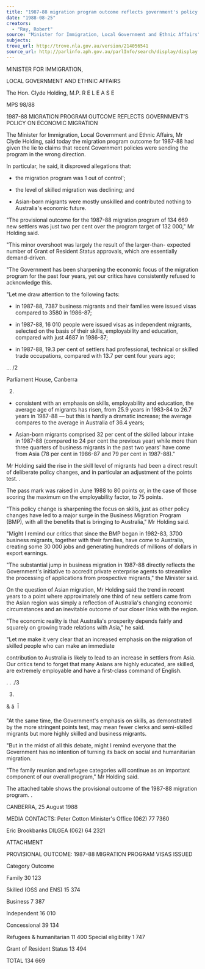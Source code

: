 ```yaml
---
title: "1987-88 migration program outcome reflects government's policy on economic migration"
date: "1988-08-25"
creators:
  - "Ray, Robert"
source: "Minister for Immigration, Local Government and Ethnic Affairs"
subjects:
trove_url: http://trove.nla.gov.au/version/214056541
source_url: http://parlinfo.aph.gov.au/parlInfo/search/display/display.w3p;query=Id%3A%22media/pressrel/HPR08017550%22
---
```


 MINISTER FOR IMMIGRATION, 

 LOCAL GOVERNMENT AND ETHNIC AFFAIRS

 The Hon. Clyde Holding, M.P.  R E L E A  S E

 MPS 98/88

 1987-88 MIGRATION PROGRAM OUTCOME REFLECTS GOVERNMENT'S POLICY ON  ECONOMIC MIGRATION

 The Minister for Immigration, Local Government and Ethnic  Affairs,  Mr Clyde Holding, said today the migration program  outcome for 1987-88 had given the lie to claims that recent  Government policies were sending the program in the wrong  direction.

 In particular, he said, it disproved allegations that:

 - the migration program was 1  out of control';

 - the level of skilled migration was declining; and

 - Asian-born migrants were mostly unskilled and contributed  nothing to Australia's economic future.

 "The provisional outcome for the 1987-88 migration program of  134 669 new settlers was just two per cent over the program  target of 132 000," Mr Holding said.

 "This minor overshoot was largely the result of the larger-than-  expected number of Grant of Resident Status approvals,  which are  essentially demand-driven.

 "The Government has been sharpening the economic focus of the  migration program for the past four years,  yet our critics have  consistently refused to acknowledge this.

 "Let me draw attention to the following facts:

 - in 1987-88, 7387 business migrants and their families were  issued visas compared to 3580 in 1986-87;

 - in 1987-88, 16 010 people were issued visas as independent migrants, selected on the basis of their skills, employability  and education, compared with just 4687 in 1986-87;

 - in 1987-88, 19.3 per cent of settlers had professional,  technical or skilled trade occupations, compared with 13.7 per  cent four years ago;

 ... /2

 Parliament House, Canberra

 2.

 - consistent with an emphasis on skills, employability and  education, the average age of migrants has risen, from 25.9  years in 1983-84 to 26.7 years in 1987-88 —  but this is hardly  a dramatic increase; the average compares to the average in  Australia of 36.4 years;

 - Asian-born migrants comprised 32 per cent of the skilled labour  intake in 1987-88 (compared to 24 per cent the previous year)   while more than three quarters of business migrants in the past  two years' have come from Asia (78 per cent in 1986-87 and 79  per cent in 1987-88)."

 Mr Holding said the rise in the skill level of migrants had been  a direct result of deliberate policy changes,  and in particular  an adjustment of the points test. .

 The pass mark was raised in June 1988 to 80 points or, in the  case of those scoring the maximum on the employability factor, to  75 points.

 "This policy change is sharpening the focus on skills, just as  other policy changes have led to a major surge in the Business  Migration Program (BMP), with all the benefits that is bringing  to Australia," Mr Holding said.

 "Might I remind our critics that since the BMP began in 1982-83,  3700 business migrants,  together with their families, have come  to Australia, creating some 30 000 jobs and generating hundreds  of millions of dollars in export earnings.

 "The substantial jump in business migration in 1987-88 directly  reflects the Government's initiative to accredit private  enterprise agents to streamline the processing of applications  from prospective migrants," the Minister said.

 On the question of Asian migration, Mr Holding said the trend in  recent years to a point where approximately one third of new  settlers came from the Asian region was simply a reflection of  Australia's changing economic circumstances and an inevitable  outcome of our closer links with the region.

 "The economic reality is that Australia's prosperity depends  fairly and squarely on growing trade relations with Asia," he  said.

 "Let me make it very clear that an increased emphasis on the  migration of skilled people who can make an immediate 

 contribution to Australia is likely to lead to an increase in  settlers from Asia. Our critics tend to forget that many Asians  are highly educated, are skilled, are extremely employable and  have a first-class command of English.

 . . ./3

 3.

 & â  Î

 "At the same time,  the Government's emphasis on skills,  as  demonstrated by the more stringent points test,  may mean fewer  clerks and semi-skilled migrants but more highly skilled and  business migrants.

 "But in the midst of all this debate, might I remind everyone  that the Government has no intention of turning its back on  social and humanitarian migration.

 "The family reunion and refugee categories will continue as an  important component of our overall program," Mr Holding said.

 The attached table shows the provisional outcome of the 1987-88  migration program. .

 CANBERRA, 25 August 1988

 MEDIA CONTACTS: Peter Cotton Minister's Office  (062) 77 7360

 Eric Brookbanks  DILGEA (062) 64 2321

 ATTACHMENT

 PROVISIONAL OUTCOME: 1987-88 MIGRATION PROGRAM VISAS ISSUED

 Category Outcome

 Family 30 123

 Skilled (OSS and ENS) 15 374

 Business 7 387

 Independent 16 010

 Concessional 39 134 

 Refugees & humanitarian 11 400 Special eligibility 1 747 

 Grant of Resident Status 13 494

 TOTAL 134 669

